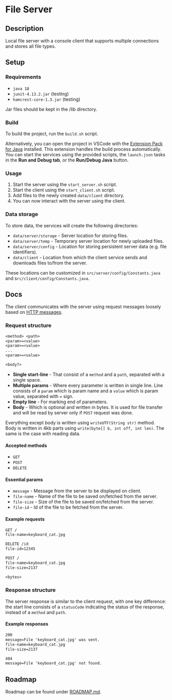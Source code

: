 # File Server

## Description

Local file server with a console client that supports multiple connections and stores all file types.

## Setup

### Requirements

- `java 18`
- `junit-4.13.2.jar` (testing)
- `hamcrest-core-1.3.jar` (testing)

Jar files should be kept in the /lib directory.

### Build

To build the project, run the `build.sh` script.

Alternatively, you can open the project in VSCode with the [Extension Pack for Java](https://marketplace.visualstudio.com/items?itemName=vscjava.vscode-java-pack) installed. This extension handles the build process automatically. You can start the services using the provided scripts, the `launch.json` tasks in the **Run and Debug tab**, or the **Run/Debug Java** button.

### Usage

1. Start the server using the `start_server.sh` script.
1. Start the client using the `start_client.sh` script.
1. Add files to the newly created `data/client` directory.
1. You can now interact with the server using the client.

### Data storage

To store data, the services will create the following directories:

- `data/server/storage` - Server location for storing files.
- `data/server/temp` - Temporary server location for newly uploaded files.
- `data/server/config` - Location for storing persistent server data (e.g. file identifiers).
- `data/client` - Location from which the client service sends and downloads files to/from the server.

These locations can be customized in `src/server/config/Constants.java` and s`rc/client/config/Constants.java`.

## Docs

The client communicates with the server using request messages loosely based on [HTTP messages](https://developer.mozilla.org/en-US/docs/Web/HTTP/Messages).

### Request structure

```txt
<method> <path>
<param>=<value>
<param>=<value>
...
<param>=<value>

<body?>
```

- **Single start-line** - That consist of a `method` and a `path`, separated with a single space.
- **Multiple params** - Where every parameter is written in single line. Line consists of a `param` which is param name and a `value` which is param value, separated with `=` sign.
- **Empty line** - For marking end of parameters.
- **Body** - Which is optional and written in bytes. It is used for file transfer and will be read by server only if `POST` request was done.

Everything except body is written using `writeUTF(String str)` method. Body is written in 4kb parts using `write(byte[] b, int off, int len)`. The same is the case with reading data.

#### Accepted methods

- `GET`
- `POST`
- `DELETE`

#### Essential params

- `message` - Message from the server to be displayed on client.
- `file-name` - Name of the file to be saved on/fetched from the server.
- `file-size` - Size of the file to be saved on/fetched from the server.
- `file-id` - Id of the file to be fetched from the server.

#### Example requests

```txt
GET /
file-name=keyboard_cat.jpg

```

```txt
DELETE /id
file-id=12345

```

```txt
POST /
file-name=keyboard_cat.jpg
file-size=2137

<bytes>
```

### Response structure

The server response is similar to the client request, with one key difference: the start line consists of a `statusCode` indicating the status of the response, instead of a `method` and `path`.

#### Example responses

```txt
200
message=File 'keyboard_cat.jpg' was sent.
file-name=keyboard_cat.jpg
file-size=2137

```

```txt
404
message=File 'keyboard_cat.jpg' not found.

```

## Roadmap

Roadmap can be found under [ROADMAP.md](./ROADMAP.md).
